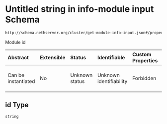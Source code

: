 # Untitled string in info-module input Schema

```txt
http://schema.nethserver.org/cluster/get-module-info-input.json#/properties/id
```

Module id

| Abstract            | Extensible | Status         | Identifiable            | Custom Properties | Additional Properties | Access Restrictions | Defined In                                                                               |
| :------------------ | :--------- | :------------- | :---------------------- | :---------------- | :-------------------- | :------------------ | :--------------------------------------------------------------------------------------- |
| Can be instantiated | No         | Unknown status | Unknown identifiability | Forbidden         | Allowed               | none                | [get-module-info-input.json*](cluster/get-module-info-input.json "open original schema") |

## id Type

`string`
